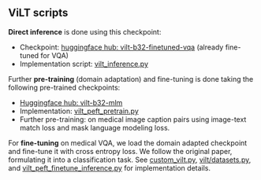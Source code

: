 ## ViLT scripts

**Direct inference** is done using this checkpoint:
- Checkpoint: [huggingface hub: vilt-b32-finetuned-vqa](https://huggingface.co/dandelin/vilt-b32-finetuned-vqa) (already fine-tuned for VQA)
- Implementation script: [vilt_inference.py](MODELS/vilt/vilt_inference.py)


Further **pre-training** (domain adaptation) and fine-tuning is done taking the following pre-trained checkpoints:
- [Huggingface hub: vilt-b32-mlm](https://huggingface.co/dandelin/vilt-b32-mlm)
- Implementation: [vilt_peft_pretrain.py](MODELS/vilt/vilt_peft_pretrain.py)
- Further pre-training: on medical image caption pairs using image-text match loss and mask language modeling loss. 

For **fine-tuning** on medical VQA, we load the domain adapted checkpoint and fine-tune it with cross entropy loss. We follow the original paper, formulating it into a classification task. See [custom_vilt.py](medvqa/datasets/vilt/custom_vilt.py), [vilt/datasets.py](medvqa/datasets/vilt/datasets.py), and [vilt_peft_finetune_inference.py](MODELS/vilt/vilt_peft_finetune_inference.py) for implementation details.